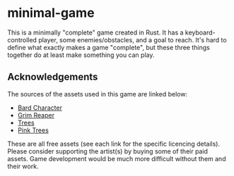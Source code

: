 # minimal-game

This is a minimally "complete" game created in Rust. It has a
keyboard-controlled player, some enemies/obstacles, and a goal to reach. It's
hard to define what exactly makes a game "complete", but these three things
together do at least make something you can play.

## Acknowledgements

The sources of the assets used in this game are linked below:

* [Bard Character](http://finalbossblues.com/timefantasy/freebies/bard-character-with-animations/)
* [Grim Reaper](http://finalbossblues.com/timefantasy/freebies/grim-reaper-sprites/)
* [Trees](http://finalbossblues.com/timefantasy/freebies/more-trees/)
* [Pink Trees](http://finalbossblues.com/timefantasy/freebies/pink-trees/)

These are all free assets (see each link for the specific licencing details).
Please consider supporting the artist(s) by buying some of their paid assets.
Game development would be much more difficult without them and their work.
